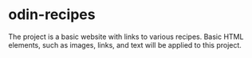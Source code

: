 # odin-recipes
The project is a basic website with links to various recipes. Basic HTML elements, such as images, links, and text will be applied to this project.